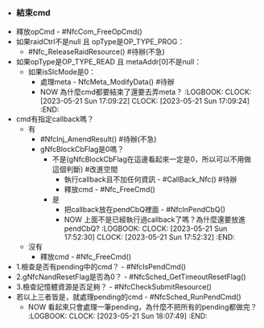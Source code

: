 - ### 結束cmd
- 釋放opCmd - #NfcCom_FreeOpCmd()
- 如果raidCtrl不是null 且 opType是OP_TYPE_PROG：
	- #Nfc_ReleaseRaidResource() #待辦(不急)
- 如果opType是OP_TYPE_READ 且 metaAddr[0]不是null：
	- 如果isSlcMode是0：
		- 處理meta - NfcMeta_ModifyData() #待辦
		- NOW 為什麼cmd都要結束了還要去弄meta？
		  :LOGBOOK:
		  CLOCK: [2023-05-21 Sun 17:09:22]
		  CLOCK: [2023-05-21 Sun 17:09:24]
		  :END:
- cmd有指定callback嗎？
	- 有
		- #NfcInj_AmendResult() #待辦(不急)
		- gNfcBlockCbFlag是0嗎？
			- 不是(gNfcBlockCbFlag在這邊看起來一定是0，所以可以不用做這個判斷) #改進空間
				- 執行callback且不加任何資訊 - #CallBack_Nfc() #待辦
				- 釋放cmd - #Nfc_FreeCmd()
			- 是
				- 把callback放在pendCbQ裡面 - #NfcInPendCbQ()
				- NOW 上面不是已經執行過callback了嗎？為什麼還要放進pendCbQ?
				  :LOGBOOK:
				  CLOCK: [2023-05-21 Sun 17:52:30]
				  CLOCK: [2023-05-21 Sun 17:52:32]
				  :END:
	- 沒有
		- 釋放cmd - #Nfc_FreeCmd()
- 1.檢查是否有pending中的cmd？ - #NfcIsPendCmd()
- 2.gNfcNandResetFlag是否為0？ - #NfcSched_GetTimeoutResetFlag()
- 3.檢查記憶體資源是否足夠？ - #NfcCheckSubmitResource()
- 若以上三者皆是，就處理pending的cmd - #NfcSched_RunPendCmd()
	- NOW 看起來只會處理一筆pending，為什麼不把所有的pending都做完？
	  :LOGBOOK:
	  CLOCK: [2023-05-21 Sun 18:07:49]
	  :END: